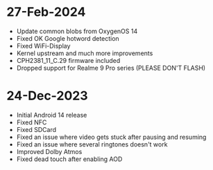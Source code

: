# 27-Feb-2024
- Update common blobs from OxygenOS 14
- Fixed OK Google hotword detection
- Fixed WiFi-Display
- Kernel upstream and much more improvements
- CPH2381_11_C.29 firmware included
- Dropped support for Realme 9 Pro series (PLEASE DON'T FLASH)

# 24-Dec-2023
- Initial Android 14 release
- Fixed NFC
- Fixed SDCard
- Fixed an issue where video gets stuck after pausing and resuming
- Fixed an issue where several ringtones doesn't work
- Improved Dolby Atmos
- Fixed dead touch after enabling AOD

